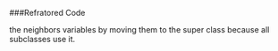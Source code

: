 ###Refratored Code

 the neighbors variables by moving them to the super class because all subclasses use it.
